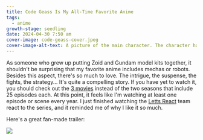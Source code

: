 ```yaml
---
title: Code Geass Is My All-Time Favorite Anime
tags:
  - anime
growth-stage: seedling
date: 2024-04-30 7:50 am
cover-image: code-geass-cover.jpeg
cover-image-alt-text: A picture of the main character. The character has his hand over his left eye.
---
```

As someone who grew up putting Zoid and Gundam model kits together, it shouldn't be surprising that my favorite anime includes mechas or robots. Besides this aspect, there's so much to love. The intrigue, the suspense, the fights, the strategy... It's quite a compelling story. If you have yet to watch it, you should check out the [3 movies](https://www.crunchyroll.com/watch/GEVUZMEK4/code-geass-lelouch-of-the-rebellion-i-initiation) instead of the two seasons that include 25 episodes each. At this point, it feels like I'm watching at least one episode or scene every year. I just finished watching the [Letts React](https://www.youtube.com/@LettsReact) team react to the series, and it reminded me of why I like it so much.

Here's a great fan-made trailer:

![](https://youtu.be/moDqpBN4wTc?si=fx9OIaTTk7WcN-Jb)